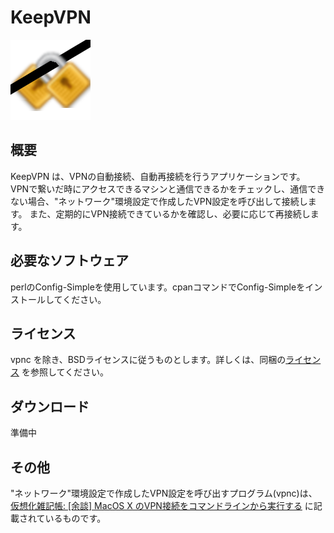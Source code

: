 # KeepVPN
![KeepVPN icon](KeepVPN.tiff)

## 概要
KeepVPN は、VPNの自動接続、自動再接続を行うアプリケーションです。  
VPNで繋いだ時にアクセスできるマシンと通信できるかをチェックし、通信できない場合、"ネットワーク"環境設定で作成したVPN設定を呼び出して接続します。
また、定期的にVPN接続できているかを確認し、必要に応じて再接続します。

## 必要なソフトウェア
perlのConfig-Simpleを使用しています。cpanコマンドでConfig-Simpleをインストールしてください。

## ライセンス
vpnc を除き、BSDライセンスに従うものとします。詳しくは、同梱の[ライセンス](License.txt) を参照してください。

## ダウンロード
準備中
## その他
"ネットワーク"環境設定で作成したVPN設定を呼び出すプログラム(vpnc)は、  
[仮想化雑記帳: [余談] MacOS X のVPN接続をコマンドラインから実行する](http://virtnote.blogspot.jp/2012/02/macos-x-vpn.html)
に記載されているものです。
